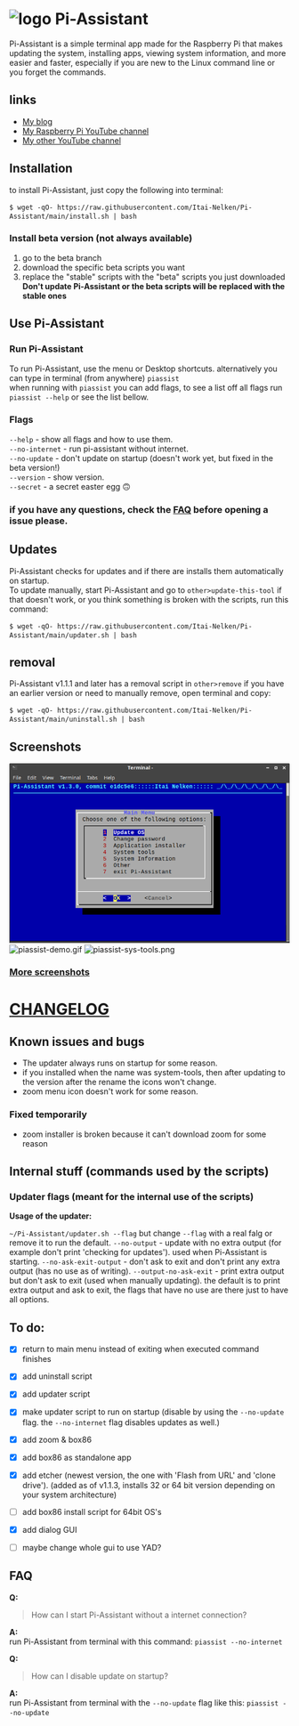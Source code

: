 # <img src="https://github.com/Itai-Nelken/Pi-Assistant/raw/main/icons/pi-assistant-logopng.png" alt="logo" width="60"/> Pi-Assistant

Pi-Assistant is a simple terminal app made for the Raspberry Pi that makes updating the system, installing apps, viewing system information, and more easier and faster, especially if you are new to the Linux command line or you forget the commands.

## links

* [My blog](https://thepisite.blogspot.com/)
* [My Raspberry Pi YouTube channel](https://youtube.com/channel/UCaKFjYULBDdkfEcx6oy9Gow)
* [My other YouTube channel](https://youtube.com/channel/UCM4Fo6ncNybS1xhJHnWSODg)

## Installation 

to install Pi-Assistant, just copy the following into terminal:
```
$ wget -qO- https://raw.githubusercontent.com/Itai-Nelken/Pi-Assistant/main/install.sh | bash
```
### Install beta version (not always available)
1) go to the beta branch
2) download the specific beta scripts you want
3) replace the "stable" scripts with the "beta" scripts you just downloaded<br>
**Don't update Pi-Assistant or the beta scripts will be replaced with the stable ones**

## Use Pi-Assistant
### Run Pi-Assistant
To run Pi-Assistant, use the menu or Desktop shortcuts. alternatively you can type in terminal (from anywhere) `piassist`<br>
when running with `piassist` you can add flags, to see a list off all flags run `piassist --help` or see the list bellow.
### Flags
`--help` - show all flags and how to use them.<br>
`--no-internet` - run pi-assistant without internet.<br>
`--no-update` - don't update on startup (doesn't work yet, but fixed in the beta version!)<br>
`--version` - show version.<br>
`--secret` - a secret easter egg :upside_down_face:<br>

### if you have any questions, check the [FAQ](https://github.com/Itai-Nelken/Pi-Assistant#faq) before opening a issue please.

## Updates

Pi-Assistant checks for updates and if there are installs them automatically on startup.<br>
To update manually, start Pi-Assistant and go to `other>update-this-tool`
if that doesn't work, or you think something is broken with the scripts, run this command:
```sh-seesion
$ wget -qO- https://raw.githubusercontent.com/Itai-Nelken/Pi-Assistant/main/updater.sh | bash
```

## removal
Pi-Assistant v1.1.1 and later has a removal script in `other>remove` if you have an earlier version or need to manually remove, open terminal and copy: 
```sh-session
$ wget -qO- https://raw.githubusercontent.com/Itai-Nelken/Pi-Assistant/main/uninstall.sh | bash
```

## Screenshots
![piassist-mainmenu-1.3.0.png](https://raw.githubusercontent.com/Itai-Nelken/Pi-Assistant/main/screenshots/piassist-main-menu-1.3.0.png)
![piassist-demo.gif](https://github.com/Itai-Nelken/Pi-Assistant/raw/main/screenshots/piassist-demo.gif)
![piassist-sys-tools.png](https://github.com/Itai-Nelken/Pi-Assistant/raw/main/screenshots/piassist-sys-info.png)
### [More screenshots](https://github.com/Itai-Nelken/Pi-Assistant/blob/main/SCREENSHOTS.md#pi-assistant-screenshots)

# [CHANGELOG](https://github.com/Itai-Nelken/Pi-Assistant/blob/main/CHANGELOG.md#pi-assistants-changelog)

  
## Known issues and bugs
* The updater always runs on startup for some reason.
* if you installed when the name was system-tools, then after updating to the version after the rename the icons won't change. 
* zoom menu icon doesn't work for some reason.

### Fixed temporarily
- zoom installer is broken because it can't download zoom for some reason

## Internal stuff (commands used by the scripts)
### Updater flags (meant for the internal use of the scripts)
**Usage of the updater:**<br>

`~/Pi-Assistant/updater.sh --flag` but change `--flag` with a real falg or remove it to run the default.
`--no-output` - update with no extra output (for example don't print 'checking for updates'). used when Pi-Assistant is starting.
`--no-ask-exit-output` - don't ask to exit and don't print any extra output (has no use as of writing).
`--output-no-ask-exit` - print extra output but don't ask to exit (used when manually updating).
the default is to print extra output and ask to exit, the flags that have no use are there just to have all options.

## To do:

- [x] return to main menu instead of exiting when executed command finishes
- [x] add uninstall script
- [x] add updater script 
- [x] make updater script to run on startup (disable by using the `--no-update` flag. the `--no-internet` flag disables updates as well.)
- [x] add zoom & box86
- [x] add box86 as standalone app 
- [x] add etcher (newest version, the one with 'Flash from URL' and 'clone drive'). (added as of v1.1.3, installs 32 or 64 bit version depending on your system architecture)
- [ ] add box86 install script for 64bit OS's
- [x] add dialog GUI
- [ ] maybe change whole gui to use YAD?


## FAQ

**Q:**<br>
>How can I start Pi-Assistant without a internet connection?

**A:**<br>
run Pi-Assistant from terminal with this command: `piassist --no-internet`

**Q:**<br>
>How can I disable update on startup?

**A:**<br>
run Pi-Assistant from terminal with the `--no-update` flag like this: `piassist --no-update`
